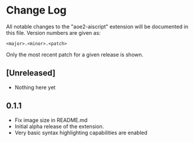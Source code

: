# Change Log
All notable changes to the "aoe2-aiscript" extension will be documented in this file. Version numbers are given as:

    <major>.<minor>.<patch>

Only the most recent patch for a given release is shown.
## [Unreleased]
- Nothing here yet

## 0.1.1
- Fix image size in README.md
- Initial alpha release of the extension.
- Very basic syntax highlighting capabilities are enabled